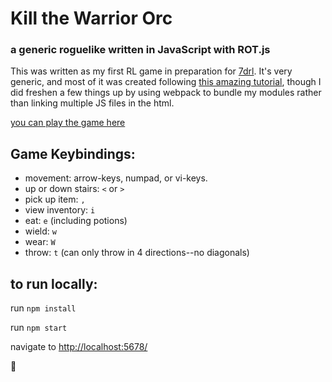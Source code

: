 # Kill the Warrior Orc
### a generic roguelike written in JavaScript with ROT.js
This was written as my first RL game in preparation for [7drl](http://7drl.org).  It's very generic, and most of it was created following [this amazing tutorial](http://www.codingcookies.com/2013/04/01/building-a-roguelike-in-javascript-part-1/), though I did freshen a few things up by using webpack to bundle my modules rather than linking multiple JS files in the html.

[you can play the game here](http://codyloyd.com/jsrl)

## Game Keybindings:
- movement: arrow-keys, numpad, or vi-keys.
- up or down stairs: `<` or `>`
- pick up item: `,`
- view inventory: `i`
- eat: `e` (including potions)
- wield: `w`
- wear: `W`
- throw: `t` (can only throw in 4 directions--no diagonals)

## to run locally:
run `npm install`

run `npm start`

navigate to [http://localhost:5678/](http://localhost:5678/)

🎉
